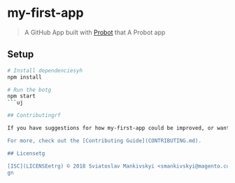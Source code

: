 # my-first-app

> A GitHub App built with [Probot](https://probot.github.io) that A Probot app

## Setup

```sh
# Install dependenciesyh
npm install

# Run the botg
npm start
```uj

## Contributingrf

If you have suggestions for how my-first-app could be improved, or want to report a bug, open an issue! We'd love all and any contributions.

For more, check out the [Contributing Guide](CONTRIBUTING.md).

## Licensetg

[ISC](LICENSEetrg) © 2018 Sviatoslav Mankivskyi <smankivskyi@magento.com>
gn
